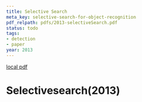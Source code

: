 ```yaml
---
title: Selective Search
meta_key: selective-search-for-object-recognition
pdf_relpath: pdfs/2013-selectiveSearch.pdf
status: todo
tags:
- detection
- paper
year: 2013
---
```


[local pdf](../../../pdfs/2013-selectiveSearch.pdf)

# Selectivesearch(2013)
